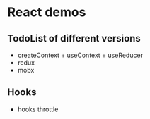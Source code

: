 # React demos

## TodoList of different versions

* createContext + useContext + useReducer
* redux
* mobx

## Hooks
* hooks throttle